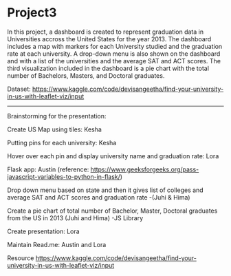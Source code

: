 # Project3

In this project, a dashboard is created to represent graduation data in Universities accross the United States for the year 2013. The dashboard includes a map with markers for each University studied and the graduation rate at each university. A drop-down menu is also shown on the dashboard and with a list of the universities and the average SAT and ACT scores. The third visualization included in the dashboard is a pie chart with the total number of Bachelors, Masters, and Doctoral graduates.  

Dataset: https://www.kaggle.com/code/devisangeetha/find-your-university-in-us-with-leaflet-viz/input 




______________________________________________________________________

Brainstorming for the presentation:


Create US Map using tiles: Kesha

Putting pins for each university: Kesha

Hover over each pin and display university name and graduation rate: Lora

Flask app: Austin (reference: https://www.geeksforgeeks.org/pass-javascript-variables-to-python-in-flask/)

Drop down menu based on state and then it gives list of colleges and average SAT and ACT scores and graduation rate -(Juhi & Hima)

Create a pie chart of total number of Bachelor, Master, Doctoral graduates from the US in 2013 (Juhi and Hima) -JS Library

Create presentation: Lora

Maintain Read.me: Austin and Lora

Resource https://www.kaggle.com/code/devisangeetha/find-your-university-in-us-with-leaflet-viz/input 

